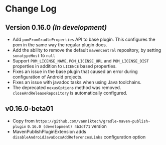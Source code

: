 # Change Log

Version 0.16.0 *(In development)*
---------------------------------

- Add `pomFromGradleProperties` API to base plugin. This configures the pom in the same way the regular plugin does.
- Add the ability to remove the default `mavenCentral` repository, by setting `sonatypeHost` to `null`
- Support `POM_LICENSE_NAME`, `POM_LICENSE_URL` and `POM_LICENSE_DIST` properties in addition to `LICENCE` based properties.
- Fixes an issue in the base plugin that caused an error during configuration of Android projects.
- Fixes an issue with javadoc tasks when using Java toolchains.
- The deprecated `nexusOptions` method was removed. `closeAndReleaseRepository` is automatically configured.

## v0.16.0-beta01
* Copy from `https://github.com/vanniktech/gradle-maven-publish-plugin` `0.16.0 (development) 4b3df71` version
* MavenPublishPluginExtension adds `disableAndroidJavaDocsAddReferencesLinks` configuration option